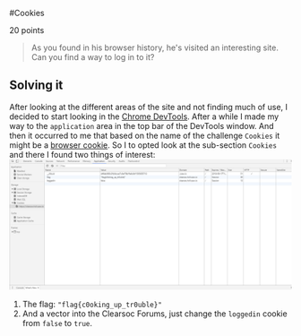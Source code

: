 #Cookies

20 points
>As you found in his browser history, he's visited an interesting site. Can you find a way to log in to it?
## Solving it

After looking at the different areas of the site and not finding much of use, I decided to start looking in the [Chrome DevTools](https://developer.chrome.com/devtools). After a while I made my way to the `application` area in the top bar of the DevTools window.
And then it occurred to me that based on the name of the challenge `Cookies` it might be a [browser cookie](https://en.wikipedia.org/wiki/HTTP_cookie). So I to opted look at the sub-section `Cookies` and there I found two things of interest:
![Screenshot1](Screenshot1.PNG)

1. The flag: `"flag{c0oking_up_tr0uble}"`
2. And a vector into the Clearsoc Forums,
just change the `loggedin` cookie from `false` to `true`.
